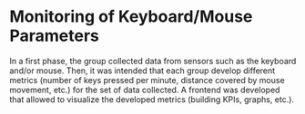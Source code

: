 # Monitoring of Keyboard/Mouse Parameters
In a first phase, the group collected data from sensors such as the keyboard and/or mouse. Then, it was intended that each group develop different metrics (number of keys pressed per minute, distance covered by mouse movement, etc.) for the set of data collected. A frontend was developed that allowed to visualize the developed metrics (building KPIs, graphs, etc.).